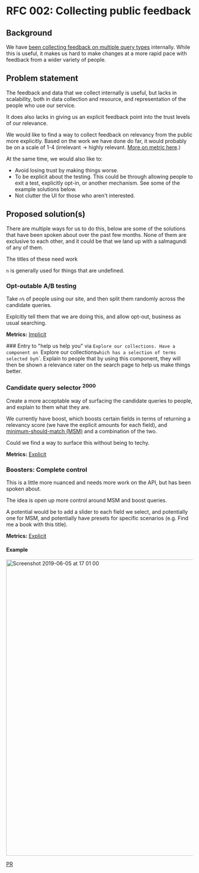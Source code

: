 # RFC 002: Collecting public feedback

## Background
We have [been collecting feedback on multiple query types](https://github.com/wellcometrust/catalogue/tree/master/docs/search%20relevance)
internally. While this is useful, it makes us hard to make changes at a more
rapid pace with feedback from a wider variety of people.


## Problem statement
The feedback and data that we collect internally is useful, but lacks in
scalability, both in data collection and resource, and representation of the
people who use our service.

It does also lacks in giving us an explicit feedback point into the trust levels
of our relevance.

We would like to find a way to collect feedback on relevancy from the public
more explicitly. Based on the work we have done do far, it would probably be on
a scale of 1-4 (irrelevant -> highly relevant. [More on metric here](https://github.com/wellcometrust/catalogue/tree/master/docs/search%20relevance#metrics).)

At the same time, we would also like to:
* Avoid losing trust by making things worse.
* To be explicit about the testing. This could be through allowing people to
  exit a test, explicitly opt-in, or another mechanism. See some of the example
  solutions below.
* Not clutter the UI for those who aren't interested.


## Proposed solution(s)
There are multiple ways for us to do this, below are some of the solutions that
have been spoken about over the past few months. None of them are exclusive to
each other, and it could be that we land up with a salmagundi of any of them.

The titles of these need work

`n` is generally used for things that are undefined.

### Opt-outable A/B testing
Take `n%` of people using our site, and then split them randomly across the
candidate queries.

Explcitly tell them that we are doing this, and allow opt-out, business as usual
searching.

__Metrics:__ [Implicit](https://github.com/wellcometrust/catalogue/tree/master/docs/search%20relevance#implicit)

### Entry to "help us help you" via `Explore our collections.
Have a component on `Explore our collections` which has a selection of terms
selected by `n`. Explain to people that by using this component, they will then
be shown a relevance rater on the search page to help us make things better.

### Candidate query selector <sup>2000</sup>
Create a more acceptable way of surfacing the candidate queries to people, and
explain to them what they are.

We currently have boost, which boosts certain fields in terms of returning a
relevancy score (we have the explicit amounts for each field),
and [minimum-should-match (MSM)](https://www.elastic.co/guide/en/elasticsearch/reference/current/query-dsl-minimum-should-match.html)
and a combination of the two.

Could we find a way to surface this without being to techy.

__Metrics:__ [Explicit](https://github.com/wellcometrust/catalogue/tree/master/docs/search%20relevance#explicit)

### Boosters: Complete control
This is a little more nuanced and needs more work on the API, but has been
spoken about.

The idea is open up more control around MSM and boost queries.

A potential would be to add a slider to each field we select, and potentially
one for MSM, and potentially have presets for specific scenarios (e.g. Find me
a book with this title).

__Metrics:__ [Explicit](https://github.com/wellcometrust/catalogue/tree/master/docs/search%20relevance#explicit)

#### Example
<img width="798" alt="Screenshot 2019-06-05 at 17 01 00" src="https://user-images.githubusercontent.com/31692/58971606-b362c080-87b3-11e9-908a-db3dd3b70632.png" alt="a screenshot of the search boosting complete control" />

[PR](https://github.com/wellcometrust/wellcomecollection.org/pull/4506)
